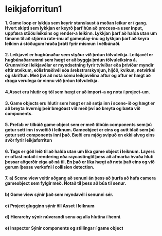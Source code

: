# leikjaforritun1

#### 1. Game loop er lykkja sem keyrir stanslaust á meðan leikur er í gang. Hvert skipti sem lykkjan er keyrð þarf hún að process-a user input, uppfæra stöðu leiksins og render-a leikinn. Lykkjan þarf að halda utan um tímann til að stjórna rate-inu af gameplay-inu og lykkjan þarf að keyra leikinn á stöðugum hraða þrátt fyrir mismun í vélbúnaði.
#### 2. Leikjavél er hugbúnaður sem styður við þróun tölvuleikja. Leikjavél er hugbúnaðarrammi sem hægt er að byggja þróun tölvuleiksins á. Grunnvirkni leikjavélar er myndsetning fyrir tvívíðar eða þrívíðar myndir eftir atvikum, eðlisfræðivél eða árekstrarskynjun, hljóð, kvikun, netvirkni og skriftun. Með því að nota sömu leikjavélina aftur og aftur er hægt að draga verulega úr vinnu við þróun tölvuleikja.  
#### 4.Asset eru hlutir og tól sem hægt er að import-a og nota í project-um.
#### 3. Game objects eru hlutir sem hægt er að setja inn í scene-ið og hægt er að breyta hvernig þeir bregðast við með því að breyta og bæta við components.
#### 5. Prefab er tilbúið game object sem er með tilbúin components sem þú getur sett inn í svæðið í leiknum. Gameobject er eins og autt blað sem þú getur sett components inní það. Bæði eru mjög svipuð en ekki alveg eins svör fyrir leikjaforritun
#### 6. Tags er góð leið til að halda utan um líka game object í leiknum. Layers er oftast notað í rendering eða raycastingtil þess að afmarka hvaða hluti þessar aðgerðir eiga að ná til. En það er líka hægt að nota það eins og við gerum íþessu verkefni í collision detection.
#### 7. a) Scene view veitir aðgang að senuni án þess að þurfa að hafa camera gameobject sem fylgir með. Notað til þess að búa til senur.
#### b) Game view sýnir það sem myndavél í senunni sér.
#### c) Project glugginn sýnir öll Asset í leiknum
#### d) Hierarchy sýnir núverandi senu og alla hlutina í henni.
#### e) Inspector Sýnir components og stillingar í game object
